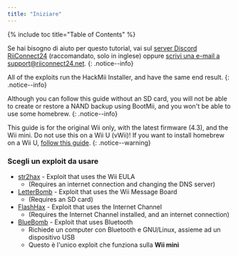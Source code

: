 ```yaml
---
title: "Iniziare"
---
```


{% include toc title="Table of Contents" %}

Se hai bisogno di aiuto per questo tutorial, vai sul [server Discord RiiConnect24](https://discord.gg/b4Y7jfD) (raccomandato, solo in inglese) oppure [scrivi una e-mail a support@riiconnect24.net](mailto:support@riiconnect24.net).
{: .notice--info}

All of the exploits run the HackMii Installer, and have the same end result.
{: .notice--info}

Although you can follow this guide without an SD card, you will not be able to create or restore a NAND backup using BootMii, and you won't be able to use some homebrew.
{: .notice--info}

This guide is for the original Wii only, with the latest firmware (4.3), and the Wii mini. Do not use this on a Wii U (vWii)! If you want to install homebrew on a Wii U, [follow this guide](https://wiiu.hacks.guide).
{: .notice--warning}

### Scegli un exploit da usare

- [str2hax](str2hax) - Exploit that uses the Wii EULA
    * (Requires an internet connection and changing the DNS server)
- [LetterBomb](letterbomb) - Exploit that uses the Wii Message Board
    * (Requires an SD card)
- [FlashHax](flashhax) - Exploit that uses the Internet Channel
    * (Requires the Internet Channel installed, and an internet connection)
- [BlueBomb](bluebomb) - Exploit that uses Bluetooth
    * Richiede un computer con Bluetooth e GNU/Linux, assieme ad un dispositivo USB
    * Questo è l'unico exploit che funziona sulla **Wii mini**
